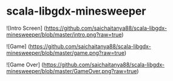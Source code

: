 # scala-libgdx-minesweeper

![Intro Screen]
(https://github.com/saichaitanya88/scala-libgdx-minesweeper/blob/master/intro.png?raw=true)

![Game]
(https://github.com/saichaitanya88/scala-libgdx-minesweeper/blob/master/game.png?raw=true)

![Game Over]
(https://github.com/saichaitanya88/scala-libgdx-minesweeper/blob/master/GameOver.png?raw=true)
